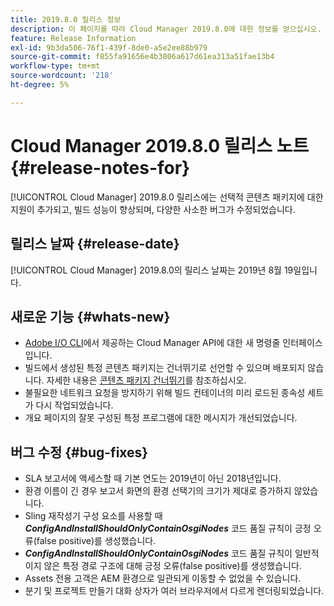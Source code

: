 ```yaml
---
title: 2019.8.0 릴리스 정보
description: 이 페이지를 따라 Cloud Manager 2019.8.0에 대한 정보를 얻으십시오.
feature: Release Information
exl-id: 9b3da506-76f1-439f-8de0-a5e2ee88b979
source-git-commit: f855fa91656e4b3806a617d61ea313a51fae13b4
workflow-type: tm+mt
source-wordcount: '218'
ht-degree: 5%

---
```


# Cloud Manager 2019.8.0 릴리스 노트 {#release-notes-for}

[!UICONTROL Cloud Manager] 2019.8.0 릴리스에는 선택적 콘텐츠 패키지에 대한 지원이 추가되고, 빌드 성능이 향상되며, 다양한 사소한 버그가 수정되었습니다.

## 릴리스 날짜 {#release-date}

[!UICONTROL Cloud Manager] 2019.8.0의 릴리스 날짜는 2019년 8월 19일입니다.

## 새로운 기능 {#whats-new}

* [Adobe I/O CLI](https://github.com/adobe/aio-cli-plugin-cloudmanager)에서 제공하는 Cloud Manager API에 대한 새 명령줄 인터페이스입니다.
* 빌드에서 생성된 특정 콘텐츠 패키지는 건너뛰기로 선언할 수 있으며 배포되지 않습니다. 자세한 내용은 [콘텐츠 패키지 건너뛰기](/help/getting-started/project-setup.md#skipping-content-packages)를 참조하십시오.
* 불필요한 네트워크 요청을 방지하기 위해 빌드 컨테이너의 미리 로드된 종속성 세트가 다시 작업되었습니다.
* 개요 페이지의 잘못 구성된 특정 프로그램에 대한 메시지가 개선되었습니다.

## 버그 수정 {#bug-fixes}

* SLA 보고서에 액세스할 때 기본 연도는 2019년이 아닌 2018년입니다.
* 환경 이름이 긴 경우 보고서 화면의 환경 선택기의 크기가 제대로 증가하지 않았습니다.
* Sling 재작성기 구성 요소를 사용할 때 ***ConfigAndInstallShouldOnlyContainOsgiNodes*** 코드 품질 규칙이 긍정 오류(false positive)를 생성했습니다.
* ***ConfigAndInstallShouldOnlyContainOsgiNodes*** 코드 품질 규칙이 일반적이지 않은 특정 경로 구조에 대해 긍정 오류(false positive)를 생성했습니다.
* Assets 전용 고객은 AEM 환경으로 일관되게 이동할 수 없었을 수 있습니다.
* 분기 및 프로젝트 만들기 대화 상자가 여러 브라우저에서 다르게 렌더링되었습니다.
